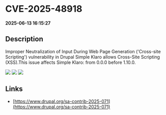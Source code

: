 # CVE-2025-48918

**2025-06-13 16:15:27**

## Description
Improper Neutralization of Input During Web Page Generation ('Cross-site Scripting') vulnerability in Drupal Simple Klaro allows Cross-Site Scripting (XSS).This issue affects Simple Klaro: from 0.0.0 before 1.10.0.

![](https://img.shields.io/static/v1?label=Score&message=8.8&color=red)
![](https://img.shields.io/static/v1?label=Severity&message=HIGH&color=red)
![](https://img.shields.io/static/v1?label=CWE&message=XSS&color=green)

## Links
- [https://www.drupal.org/sa-contrib-2025-071](https://www.drupal.org/sa-contrib-2025-071)
